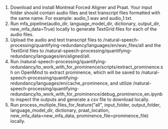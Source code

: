 1. Download and install Montreal Forced Aligner and Praat. Your input folder should contain audio files and text transcript files formatted with the same name. For example: audio_1.wav and audio_1.txt.
2. Run mfa_pipeline(audio_dir, language_model_dir, dictionary, output_dir, new_mfa_data=True) locally to generate TextGrid files for each of the audio files.
3. Upload the audio and text transcript files to /natural-speech-processing/quantifying-redundancy/languages/en/wav_files/all and the TextGrid files to /natural-speech-processing/quantifying-redundancy/languages/en/aligned/all.
4. Run /natural-speech-processing/quantifying-redundancy/to_work_with_for_prominence/scripts/extract_prominence.sh on OpenMind to extract prominence, which will be saved to /natural-speech-processing/quantifying-redundancy/languages/en/cache_prominence, and utilize /natural-speech-processing/quantifying-redundancy/to_work_with_for_prominence/debug_prominence_en.ipynb to inspect the outputs and generate a csv file to download locally.
5. Run process_multiple_files_for_feature("all", input_folder, output_folder, language_model_dir, dictionary, praat_location, new_mfa_data=new_mfa_data, prominence_file=prominence_file) locally.
